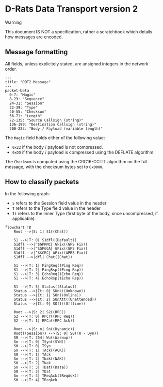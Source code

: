 # D-Rats Data Transport version 2

> [!WARNING]
> This document IS NOT a specification, rather a scratchbook which details how messages are encoded.

## Message formatting

All fields, unless explicitely stated, are unsigned integers in the network order.

```mermaid
---
title: "DDT2 Message"
---
packet-beta
  0-7: "Magic"
  8-23: "Sequence"
  24-31: "Session"
  32-39: "Type"
  40-55: "Checksum"
  56-71: "Length"
  72-135: "Source Callsign (string)"
  136-199: "Destination Callsign (string)"
  200-223: "Body / Payload (variable length)"
```

The `Magic` field holds either of the following value:
  * `0x22` if the body / payload is not compressed.
  * `0xDD` if the body / payload is compressed using the DEFLATE algorithm.

The `Checksum` is computed using the CRC16-CCITT algorithm on the full message, with the checksum bytes set to `0x0000`. 

## How to classify packets

In the following graph:
  * `S` refers to the Session field value in the header
  * `T` refers to the Type field value in the header
  * `It` refers to the Inner Type (first byte of the body, once uncompressed, if applicable).

```mermaid
flowchart TD
    Root -->|S: 1| S1((Chat))

    S1 -->|T: 0| S1dfl((Default))
    S1dfl -->|^$GPRMC| GFix((GPS Fix))
    S1dfl -->|^$GPGGA| GFix((GPS Fix))
    S1dfl -->|^$$CRC| AFix((APRS Fix))
    S1dfl -->|dfl| Chat((Chat))

    S1 -->|T: 1| PingReq((Ping Req))
    S1 -->|T: 2| PingRsp((Ping Rsp))
    S1 -->|T: 3| EchoReq((Echo Req))
    S1 -->|T: 4| EchoRsp((Echo Rsp))

    S1 -->|T: 5| Status((Status))
    Status -->|It: 0| SUnk((Unknown))
    Status -->|It: 1| SOn((Online))
    Status -->|It: 2| SUnAtt((Unattended))
    Status -->|It: 9| SOff((Offline))

    Root -->|S: 2| S2((RPC))
    S2 -->|T: 0| RPCr((RPC Req))
    S2 -->|T: 1| RPCa((RPC Ack))

    Root -->|S: n| Sn((Dynamic))
    Root((Session)) -->|S: 0| S0((0 - Dyn))
    S0 -->|T: 254| Wu((Warmup))
    Sn -->|T: 0| TSyn((SYN))
    S0 -->|T: 0| TSyn
    Sn -->|T: 1| TAck((ACK))
    S0 -->|T: 1| TAck
    Sn -->|T: 2| TNak((NAK))
    S0 -->|T: 2| TNak
    Sn -->|T: 3| TDat((Data))
    S0 -->|T: 3| TDat
    Sn -->|T: 4| TReqAck((ReqAck))
    S0 -->|T: 4| TReqAck
```

